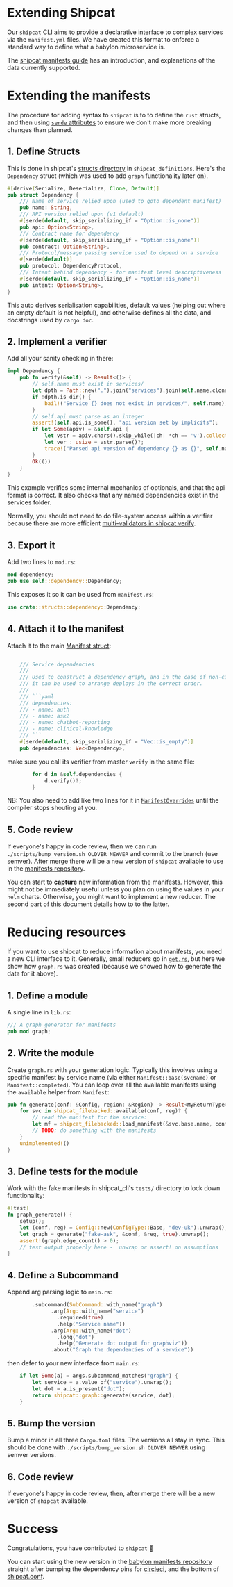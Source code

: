 # Extending Shipcat
Our `shipcat` CLI aims to provide a declarative interface to complex services via the `manifest.yml` files. We have created this format to enforce a standard way to define what a babylon microservice is.

The [shipcat manifests guide](https://engineering.ops.babylontech.co.uk/docs/cicd-shipcat-manifests/) has an introduction, and explanations of the data currently supported.

# Extending the manifests
The procedure for adding syntax to `shipcat` is to to define the `rust` structs, and then using [`serde` attributes](https://serde.rs/attributes.html) to ensure we don't make more breaking changes than planned.

## 1. Define Structs
This is done in shipcat's [structs directory](https://github.com/babylonhealth/shipcat/tree/master/shipcat_definitions/src/structs) in `shipcat_definitions`. Here's the `Dependency` struct (which was used to add `graph` functionality later on).

```rust
#[derive(Serialize, Deserialize, Clone, Default)]
pub struct Dependency {
    /// Name of service relied upon (used to goto dependent manifest)
    pub name: String,
    /// API version relied upon (v1 default)
    #[serde(default, skip_serializing_if = "Option::is_none")]
    pub api: Option<String>,
    /// Contract name for dependency
    #[serde(default, skip_serializing_if = "Option::is_none")]
    pub contract: Option<String>,
    /// Protocol/message passing service used to depend on a service
    #[serde(default)]
    pub protocol: DependencyProtocol,
    /// Intent behind dependency - for manifest level descriptiveness
    #[serde(default, skip_serializing_if = "Option::is_none")]
    pub intent: Option<String>,
}
```

This auto derives serialisation capabilities, default values (helping out where an empty default is not helpful), and otherwise defines all the data, and docstrings used by `cargo doc`.

## 2. Implement a verifier
Add all your sanity checking in there:

```rust
impl Dependency {
    pub fn verify(&self) -> Result<()> {
        // self.name must exist in services/
        let dpth = Path::new(".").join("services").join(self.name.clone());
        if !dpth.is_dir() {
            bail!("Service {} does not exist in services/", self.name);
        }
        // self.api must parse as an integer
        assert!(self.api.is_some(), "api version set by implicits");
        if let Some(apiv) = &self.api {
            let vstr = apiv.chars().skip_while(|ch| *ch == 'v').collect::<String>();
            let ver : usize = vstr.parse()?;
            trace!("Parsed api version of dependency {} as {}", self.name.clone(), ver);
        }
        Ok(())
    }
}
```

This example verifies some internal mechanics of optionals, and that the api format is correct. It also checks that any named dependencies exist in the services folder.

Normally, you should not need to do file-system access within a verifier because there are more efficient [multi-validators in shipcat verify](https://github.com/babylonhealth/shipcat/blob/master/shipcat_cli/src/validate.rs).

## 3. Export it
Add two lines to `mod.rs`:

```rust
mod dependency;
pub use self::dependency::Dependency;
```

This exposes it so it can be used from `manifest.rs`:

```rust
use crate::structs::dependency::Dependency:
```

## 4. Attach it to the manifest
Attach it to the main [Manifest struct](https://github.com/babylonhealth/shipcat//blob/master/shipcat_definitions/src/manifest.rs):

```rust

    /// Service dependencies
    ///
    /// Used to construct a dependency graph, and in the case of non-circular trees,
    /// it can be used to arrange deploys in the correct order.
    ///
    /// ```yaml
    /// dependencies:
    /// - name: auth
    /// - name: ask2
    /// - name: chatbot-reporting
    /// - name: clinical-knowledge
    /// ```
    #[serde(default, skip_serializing_if = "Vec::is_empty")]
    pub dependencies: Vec<Dependency>,
```

make sure you call its verifier from master `verify` in the same file:

```rust
        for d in &self.dependencies {
            d.verify()?;
        }
```

NB: You also need to add like two lines for it in [`ManifestOverrides`](https://github.com/babylonhealth/shipcat/blob/master/shipcat_filebacked/src/manifest.rs) until the compiler stops shouting at you.

## 5. Code review
If everyone's happy in code review, then we can run `./scripts/bump_version.sh OLDVER NEWVER` and commit to the branch (use semver). After merge there will be a new version of `shipcat` available to use in the [manifests repository](https://github.com/babylonhealth/manifests).

You can start to **capture** new information from the manifests. However, this might not be immediately useful unless you plan on using the values in your `helm` charts. Otherwise, you might want to implement a new reducer. The second part of this document details how to to the latter.

# Reducing resources
If you want to use shipcat to reduce information about manifests, you need a new CLI interface to it. Generally, small reducers go in [`get.rs`](https://github.com/babylonhealth/shipcat/blob/master/shipcat_cli/src/get.rs), but here we show how `graph.rs` was created (because we showed how to generate the data for it above).

## 1. Define a module
A single line in `lib.rs`:

```rust
/// A graph generator for manifests
pub mod graph;
```

## 2. Write the module
Create `graph.rs` with your generation logic. Typically this involves using a specific manifest by service name (via either `Manifest::base(svcname)` or `Manifest::completed`). You can loop over all the available manifests using the `available` helper from `Manifest`:

```rust
pub fn generate(conf: &Config, region: &Region) -> Result<MyReturnType> {
    for svc in shipcat_filebacked::available(conf, reg)? {
        // read the manifest for the service:
        let mf = shipcat_filebacked::load_manifest(&svc.base.name, conf, reg)?;
        // TODO: do something with the manifests
    }
    unimplemented!()
}
```

## 3. Define tests for the module
Work with the fake manifests in shipcat_cli's `tests/` directory to lock down functionality:

```rust
#[test]
fn graph_generate() {
    setup();
    let (conf, reg) = Config::new(ConfigType::Base, "dev-uk").unwrap();
    let graph = generate("fake-ask", &conf, &reg, true).unwrap();
    assert!(graph.edge_count() > 0);
    // test output properly here -  unwrap or assert! on assumptions
}
```

## 4. Define a Subcommand
Append arg parsing logic to `main.rs`:

```rust
        .subcommand(SubCommand::with_name("graph")
              .arg(Arg::with_name("service")
                .required(true)
                .help("Service name"))
              .arg(Arg::with_name("dot")
                .long("dot")
                .help("Generate dot output for graphviz"))
              .about("Graph the dependencies of a service"))
```

then defer to your new interface from `main.rs`:

```rust
    if let Some(a) = args.subcommand_matches("graph") {
        let service = a.value_of("service").unwrap();
        let dot = a.is_present("dot");
        return shipcat::graph::generate(service, dot);
    }
```

## 5. Bump the version
Bump a minor in all three `Cargo.toml` files. The versions all stay in sync. This should be done with `./scripts/bump_version.sh OLDVER NEWVER` using semver versions.

## 6. Code review
If everyone's happy in code review, then, after merge there will be a new version of `shipcat` available.

# Success
Congratulations, you have contributed to `shipcat` :triumph:

You can start using the new version in the [babylon manifests repository](https://github.com/babylonhealth/manifests) straight after bumping the dependency pins for [circleci](https://github.com/babylonhealth/manifests/blob/9abe98091fc6375e9ecbdfbabd88c368d9a0e211/.circleci/config.yml#L6), and the bottom of [shipcat.conf](https://github.com/babylonhealth/manifests/blob/master/shipcat.conf).
